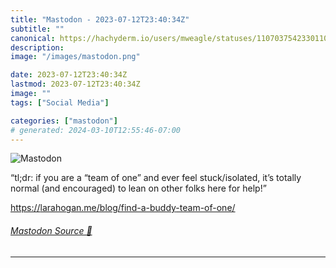 ```yaml
---
title: "Mastodon - 2023-07-12T23:40:34Z"
subtitle: ""
canonical: https://hachyderm.io/users/mweagle/statuses/110703754233011085
description:
image: "/images/mastodon.png"

date: 2023-07-12T23:40:34Z
lastmod: 2023-07-12T23:40:34Z
image: ""
tags: ["Social Media"]

categories: ["mastodon"]
# generated: 2024-03-10T12:55:46-07:00
---
```

![Mastodon](/images/mastodon.png)

<p>“tl;dr: if you are a “team of one” and ever feel stuck/isolated, it’s totally normal (and encouraged) to lean on other folks here for help!”</p><p><a href="https://larahogan.me/blog/find-a-buddy-team-of-one/" target="_blank" rel="nofollow noopener noreferrer" translate="no"><span class="invisible">https://</span><span class="ellipsis">larahogan.me/blog/find-a-buddy</span><span class="invisible">-team-of-one/</span></a></p>


###### [Mastodon Source 🐘](https://hachyderm.io/@mweagle/110703754233011085)

___
